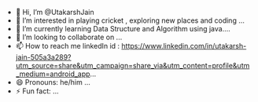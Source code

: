 - 👋 Hi, I’m @UtakarshJain
- 👀 I’m interested in playing cricket , exploring new places and coding ...
- 🌱 I’m currently learning Data Structure and Algorithm using java....
- 💞️ I’m looking to collaborate on ...
- 📫 How to reach me linkedIn id : https://www.linkedin.com/in/utakarsh-jain-505a3a289?utm_source=share&utm_campaign=share_via&utm_content=profile&utm_medium=android_app...
- 😄 Pronouns: he/him ...
- ⚡ Fun fact: ...

<!---
UtakarshJain/UtakarshJain is a ✨ special ✨ repository because its `README.md` (this file) appears on your GitHub profile.
You can click the Preview link to take a look at your changes.
--->
